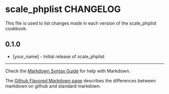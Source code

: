 # scale_phplist CHANGELOG

This file is used to list changes made in each version of the scale_phplist cookbook.

## 0.1.0
- [your_name] - Initial release of scale_phplist

- - -
Check the [Markdown Syntax Guide](http://daringfireball.net/projects/markdown/syntax) for help with Markdown.

The [Github Flavored Markdown page](http://github.github.com/github-flavored-markdown/) describes the differences between markdown on github and standard markdown.
